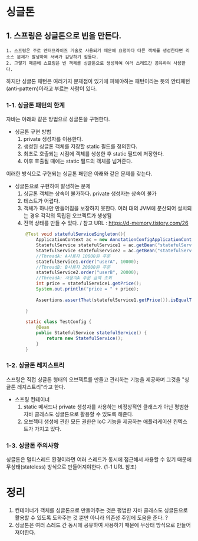 # 싱글톤

## 1. 스프링은 싱글톤으로 빈을 만든다.
	1. 스프링은 주로 엔터프라이즈 기술로 사용되기 때문에 요청마다 다른 객체를 생성한다면 리소스 문제가 발생하여 서버가 감당하기 힘들다.
	2. 그렇기 때문에 스프링은 빈 객체를 싱글톤으로 생성하여 여러 스레드간 공유하여 사용한다.

하지만 싱글톤 패턴은 여러가지 문제점이 있기에 피해야하는 패턴이라는 뜻의 안티패턴(anti-pattern)이라고 부르는 사람이 있다.

### 1-1. 싱글톤 패턴의 한계 

자바는 아래와 같은 방법으로 싱글톤을 구현한다.

- 싱글톤 구현 방법
	1. private 생성자를 이용한다.   
	2. 생성된 싱글톤 객체를 저장할 static 필드를 정의한다.  
	3. 최초로 호출되는 시점에 객체를 생성한 후 static 필드에 저장한다.
	4. 이후 호출될 때에는 static 필드의 객체를 넘겨준다.

이러한 방식으로 구현되는 싱글톤 패턴은 아래와 같은 문제를 갖는다.

- 싱글톤으로 구현하여 발생하는 문제
	1. 싱글톤 객체는 상속이 불가하다. 
		private 생성자는 상속이 불가
	2. 테스트가 어렵다.
	3. 객체가 하나만 만들어짐을 보장하지 못한다.
		여러 대의 JVM에 분산되어  설치되는 경우 각각의 독립된 오브젝트가 생성됨
	4. 전역 상태를 만들 수 있다.  / 참고 URL : https://d-memory.tistory.com/26
	```java
		@Test void statefulServiceSingleton(){ 
			ApplicationContext ac = new AnnotationConfigApplicationContext(TestConfig.class); 
			StatefulService statefulService1 = ac.getBean("statefulService", StatefulService.class);
			StatefulService statefulService2 = ac.getBean("statefulService", StatefulService.class);
			//ThreadA: A사용자 10000원 주문 
			statefulService1.order("userA", 10000);
			//ThreadB: B사용자 20000원 주문 
			statefulService2.order("userB", 20000); 
			//ThreadA: 사용자A 주문 금액 조회 
			int price = statefulService1.getPrice(); 
			System.out.println("price = " + price);
			
			Assertions.assertThat(statefulService1.getPrice()).isEqualTo(10000); // 에러발생 
		
		}
		
		static class TestConfig {
			@Bean 
			public StatefulService statefulService() { 
				return new StatefulService(); 
			} 
		}
	
	```

### 1-2. 싱글톤 레지스트리

스프링은 직접 싱글톤 형태의 오브젝트를 만들고 관리하는 기능을 제공하며 그것을 "싱글톤 레지스트리"라고 한다.

- 스프링 컨테이너
	1. static 메서드나 private 생성자를 사용하는 비정상적인 클래스가 아닌 평범한 자바 클래스도 싱글톤으로 활용할 수 있도록 해준다.
	2. 오브젝터 생성에 관한 모든 권한은 IoC 기능을 제공하는 애플리케이션 컨텍스트가 가지고 있다.

### 1-3. 싱글톤 주의사항

싱글톤은 멀티스레드 환경이라면 여러 스레드가 동시에 접근해서 사용할 수 있기 때문에 무상태(stateless) 방식으로 만들어져야한다. (1-1 URL 참조) 


# 정리

1. 컨테이너가 객체를 싱글톤으로 만들어주는 것은 평범한 자바 클래스도 싱글톤으로 활용할 수 있도록 도와주는 것 뿐만 아니라 의존성 주입에 도움을 준다. ?
2. 싱글톤은 여러 스레드 간 동시에 공유하여 사용하기 때문에 무상태 방식으로 만들어져야한다.
